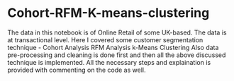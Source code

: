 # Cohort-RFM-K-means-clustering
The data in this notebook is of Online Retail of some UK-based. The data is at transactional level. Here I covered some customer segmentation technique -  Cohort Analysis RFM Analysis k-Means Clustering Also data pre-processing and cleaning is done first and then all the above discussed technique is implemented. All the necessary steps and explaination is provided with commenting on the code as well.
